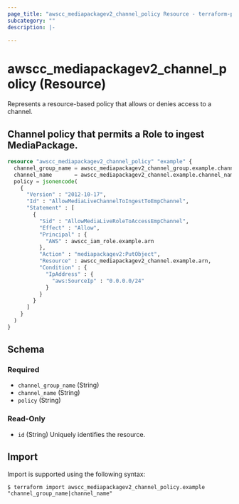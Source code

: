 ```yaml
---
page_title: "awscc_mediapackagev2_channel_policy Resource - terraform-provider-awscc"
subcategory: ""
description: |-
  
---
```


# awscc_mediapackagev2_channel_policy (Resource)

<p>Represents a resource-based policy that allows or denies access to a channel.</p>

## Channel policy that permits a Role to ingest MediaPackage.

```terraform
resource "awscc_mediapackagev2_channel_policy" "example" {
  channel_group_name = awscc_mediapackagev2_channel_group.example.channel_group_name
  channel_name       = awscc_mediapackagev2_channel.example.channel_name
  policy = jsonencode(
    {
      "Version" : "2012-10-17",
      "Id" : "AllowMediaLiveChannelToIngestToEmpChannel",
      "Statement" : [
        {
          "Sid" : "AllowMediaLiveRoleToAccessEmpChannel",
          "Effect" : "Allow",
          "Principal" : {
            "AWS" : awscc_iam_role.example.arn
          },
          "Action" : "mediapackagev2:PutObject",
          "Resource" : awscc_mediapackagev2_channel.example.arn,
          "Condition" : {
            "IpAddress" : {
              "aws:SourceIp" : "0.0.0.0/24"
            }
          }
        }
      ]
    }
  )
}
```

<!-- schema generated by tfplugindocs -->
## Schema

### Required

- `channel_group_name` (String)
- `channel_name` (String)
- `policy` (String)

### Read-Only

- `id` (String) Uniquely identifies the resource.

## Import

Import is supported using the following syntax:

```shell
$ terraform import awscc_mediapackagev2_channel_policy.example "channel_group_name|channel_name"
```